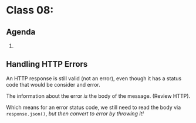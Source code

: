 Class 08: 
===


## Agenda

1. 


## Handling HTTP Errors

An HTTP response is still valid (not an error), even though
it has a status code that would be consider and error.

The information about the error _is_ the body of the message. (Review HTTP).

Which means for an error status code, we still need to read the body
via `response.json()`, *but then convert to error by throwing it!*